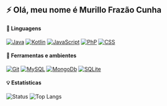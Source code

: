 ## ⚡ Olá, meu nome é Murillo Frazão Cunha

#### :speech_balloon: Linguagens
<a href="#"><img alt="Java" src="https://img.shields.io/badge/Java-4B0082.svg?style=for-the-badge&logo=java&logoColor=FF2C00" /></a>
<a href="#"><img alt="Kotlin" src="https://img.shields.io/badge/Kotlin-4B0082.svg?style=for-the-badge&logo=java&logoColor=FF2C00" /></a>
<a href="#"><img alt="JavaScript" src="https://img.shields.io/badge/JavaScript-4B0082.svg?style=for-the-badge&logo=java&logoColor=FF2C00" /></a>
<a href="#"><img alt="PhP" src="https://img.shields.io/badge/PhP-4B0082.svg?style=for-the-badge&logo=java&logoColor=FF2C00" /></a>
<a href="#"><img alt="CSS" src="https://img.shields.io/badge/CSS-4B0082.svg?style=for-the-badge&logo=java&logoColor=FF2C00" /></a>

#### :wrench: Ferramentas e ambientes
<a href="https://github.com/GilbertoKPL"><img alt="Git" src="https://img.shields.io/badge/Git-4B0082.svg?style=for-the-badge&logo=git&logoColor=D853F&link=https://github.com/GilbertoKPL" /></a>
<a href="https://github.com/mysql"><img alt="MySQL" src="https://img.shields.io/badge/MySQL-4B0082.svg?style=for-the-badge&logo=mysql&logoColor=006F87&link=https://github.com/mysql" /></a>
<a href="https://github.com/mongodb/mongo"><img alt="MongoDb" src="https://img.shields.io/badge/MongoDb-4B0082.svg?style=for-the-badge&logo=mongodb&logoColor=4DB33D&link=https://github.com/mongodb/mongo" /></a>
<a href="https://sqlite.org/index.html"><img alt="SQLite" src="https://img.shields.io/badge/SQLITE-4B0082.svg?style=for-the-badge&logo=sqlite&logoColor=008080&link=https://sqlite.org/index.html" /></a>
</a>

#### :bulb: Estatísticas
<a>![Status](https://github-readme-stats.vercel.app/api?username=eomuhzin&show_icons=true&count_private=true&theme=nightowl&locale=pt-br&hide=prs,issues)</a>
<a>![Top Langs](https://github-readme-stats.vercel.app/api/top-langs/?username=eomuhzin&hide=html&layout=compact&theme=nightowl&locale=pt-br)</a>
